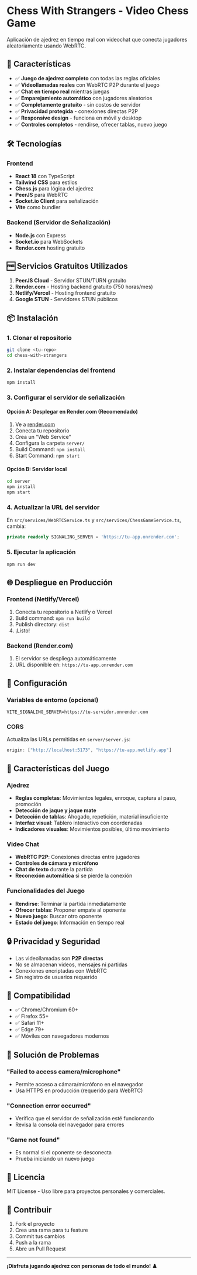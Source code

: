 # Chess With Strangers - Video Chess Game

Aplicación de ajedrez en tiempo real con videochat que conecta jugadores aleatoriamente usando WebRTC.

## 🚀 Características

- ✅ **Juego de ajedrez completo** con todas las reglas oficiales
- ✅ **Videollamadas reales** con WebRTC P2P durante el juego
- ✅ **Chat en tiempo real** mientras juegas
- ✅ **Emparejamiento automático** con jugadores aleatorios
- ✅ **Completamente gratuito** - sin costos de servidor
- ✅ **Privacidad protegida** - conexiones directas P2P
- ✅ **Responsive design** - funciona en móvil y desktop
- ✅ **Controles completos** - rendirse, ofrecer tablas, nuevo juego

## 🛠️ Tecnologías

### Frontend
- **React 18** con TypeScript
- **Tailwind CSS** para estilos
- **Chess.js** para lógica del ajedrez
- **PeerJS** para WebRTC
- **Socket.io Client** para señalización
- **Vite** como bundler

### Backend (Servidor de Señalización)
- **Node.js** con Express
- **Socket.io** para WebSockets
- **Render.com** hosting gratuito

## 🆓 Servicios Gratuitos Utilizados

1. **PeerJS Cloud** - Servidor STUN/TURN gratuito
2. **Render.com** - Hosting backend gratuito (750 horas/mes)
3. **Netlify/Vercel** - Hosting frontend gratuito
4. **Google STUN** - Servidores STUN públicos

## 📦 Instalación

### 1. Clonar el repositorio
```bash
git clone <tu-repo>
cd chess-with-strangers
```

### 2. Instalar dependencias del frontend
```bash
npm install
```

### 3. Configurar el servidor de señalización

#### Opción A: Desplegar en Render.com (Recomendado)
1. Ve a [render.com](https://render.com)
2. Conecta tu repositorio
3. Crea un "Web Service"
4. Configura la carpeta `server/`
5. Build Command: `npm install`
6. Start Command: `npm start`

#### Opción B: Servidor local
```bash
cd server
npm install
npm start
```

### 4. Actualizar la URL del servidor
En `src/services/WebRTCService.ts` y `src/services/ChessGameService.ts`, cambia:
```typescript
private readonly SIGNALING_SERVER = 'https://tu-app.onrender.com';
```

### 5. Ejecutar la aplicación
```bash
npm run dev
```

## 🌐 Despliegue en Producción

### Frontend (Netlify/Vercel)
1. Conecta tu repositorio a Netlify o Vercel
2. Build command: `npm run build`
3. Publish directory: `dist`
4. ¡Listo!

### Backend (Render.com)
1. El servidor se despliega automáticamente
2. URL disponible en: `https://tu-app.onrender.com`

## 🔧 Configuración

### Variables de entorno (opcional)
```env
VITE_SIGNALING_SERVER=https://tu-servidor.onrender.com
```

### CORS
Actualiza las URLs permitidas en `server/server.js`:
```javascript
origin: ["http://localhost:5173", "https://tu-app.netlify.app"]
```

## 🚀 Características del Juego

### Ajedrez
- **Reglas completas**: Movimientos legales, enroque, captura al paso, promoción
- **Detección de jaque y jaque mate**
- **Detección de tablas**: Ahogado, repetición, material insuficiente
- **Interfaz visual**: Tablero interactivo con coordenadas
- **Indicadores visuales**: Movimientos posibles, último movimiento

### Video Chat
- **WebRTC P2P**: Conexiones directas entre jugadores
- **Controles de cámara y micrófono**
- **Chat de texto** durante la partida
- **Reconexión automática** si se pierde la conexión

### Funcionalidades del Juego
- **Rendirse**: Terminar la partida inmediatamente
- **Ofrecer tablas**: Proponer empate al oponente
- **Nuevo juego**: Buscar otro oponente
- **Estado del juego**: Información en tiempo real

## 🔒 Privacidad y Seguridad

- Las videollamadas son **P2P directas**
- No se almacenan videos, mensajes ni partidas
- Conexiones encriptadas con WebRTC
- Sin registro de usuarios requerido

## 📱 Compatibilidad

- ✅ Chrome/Chromium 60+
- ✅ Firefox 55+  
- ✅ Safari 11+
- ✅ Edge 79+
- ✅ Móviles con navegadores modernos

## 🐛 Solución de Problemas

### "Failed to access camera/microphone"
- Permite acceso a cámara/micrófono en el navegador
- Usa HTTPS en producción (requerido para WebRTC)

### "Connection error occurred"
- Verifica que el servidor de señalización esté funcionando
- Revisa la consola del navegador para errores

### "Game not found"
- Es normal si el oponente se desconecta
- Prueba iniciando un nuevo juego

## 📄 Licencia

MIT License - Uso libre para proyectos personales y comerciales.

## 🤝 Contribuir

1. Fork el proyecto
2. Crea una rama para tu feature
3. Commit tus cambios
4. Push a la rama
5. Abre un Pull Request

---

**¡Disfruta jugando ajedrez con personas de todo el mundo! ♟️**